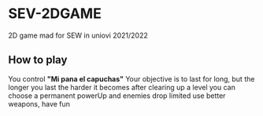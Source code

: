# SEV-2DGAME
2D game mad for SEW in uniovi 2021/2022
## How to play
You control __"Mi pana el capuchas"__
Your objective is to last for long, but the longer you last the harder it becomes
after clearing up a level you can choose a permanent powerUp and enemies drop limited use better weapons, have fun
